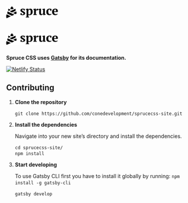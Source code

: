 <h1>
  <a href="https://sprucecss.com/#gh-light-mode-only">
    <br/>
    <img src="./.github/spruce-logo-dark.svg" alt="Spruce CSS" width="140">
    <br/>
  </a>
  <a href="https://sprucecss.com/#gh-dark-mode-only">
    <br/>
    <img src="./.github/spruce-logo-light.svg" alt="Spruce CSS" width="140">
    <br/>
  </a>
</h1>

**Spruce CSS uses [Gatsby](https://www.gatsbyjs.org/) for its documentation.**

[![Netlify Status](https://api.netlify.com/api/v1/badges/32f689b9-2e24-462f-be66-22e1233d7f9b/deploy-status)](https://app.netlify.com/sites/sprucecss/deploys)

## Contributing

1.  **Clone the repository**

    ```shell
    git clone https://github.com/conedevelopment/sprucecss-site.git
    ```

2.  **Install the dependencies**

    Navigate into your new site’s directory and install the dependencies.

    ```shell
    cd sprucecss-site/
    npm install
    ```

3.  **Start developing**

    To use Gatsby CLI first you have to install it globally by running: `npm install -g gatsby-cli`

    ```shell
    gatsby develop
    ```
